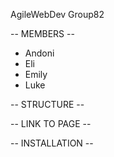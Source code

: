 AgileWebDev Group82

-- MEMBERS --

- Andoni
- Eli
- Emily
- Luke

-- STRUCTURE --


-- LINK TO PAGE --


-- INSTALLATION -- 



